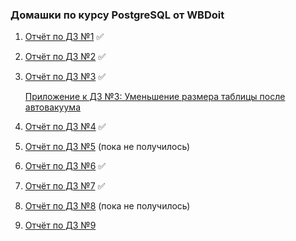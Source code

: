 ### Домашки по курсу PostgreSQL от WBDoit


1. [Отчёт по ДЗ №1](./hw_1.md) ✅
2. [Отчёт по ДЗ №2](./hw_2.md) ✅
3. [Отчёт по ДЗ №3](./hw_3.md) ✅

   [Приложение к ДЗ №3: Уменьшение размера таблицы после автовакуума](./hw_3_1.md)

4. [Отчёт по ДЗ №4](./hw_4.md) ✅
5. [Отчёт по ДЗ №5](./hw_5.md) (пока не получилось)
6. [Отчёт по ДЗ №6](./hw_6.md) ✅
7. [Отчёт по ДЗ №7](./hw_7.md) ✅
8. [Отчёт по ДЗ №8](./hw_8.md) (пока не получилось)
9. [Отчёт по ДЗ №9](./hw_9.md)